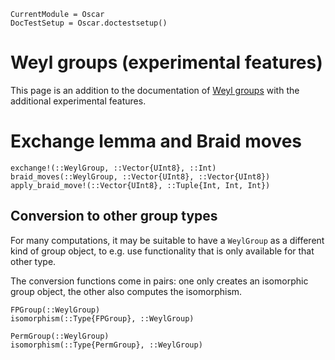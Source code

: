 ```@meta
CurrentModule = Oscar
DocTestSetup = Oscar.doctestsetup()
```

# Weyl groups (experimental features)

This page is an addition to the documentation of [Weyl groups](@ref) with the additional experimental features.

# Exchange lemma and Braid moves

```@docs
exchange!(::WeylGroup, ::Vector{UInt8}, ::Int)
braid_moves(::WeylGroup, ::Vector{UInt8}, ::Vector{UInt8})
apply_braid_move!(::Vector{UInt8}, ::Tuple{Int, Int, Int})
```

## Conversion to other group types

For many computations, it may be suitable to have a `WeylGroup` as a different kind of group object, to e.g. use functionality that is only available for that other type.

The conversion functions come in pairs: one only creates an isomorphic group object, the other also computes the isomorphism.

```@docs
FPGroup(::WeylGroup)
isomorphism(::Type{FPGroup}, ::WeylGroup)
```

```@docs
PermGroup(::WeylGroup)
isomorphism(::Type{PermGroup}, ::WeylGroup)
```

